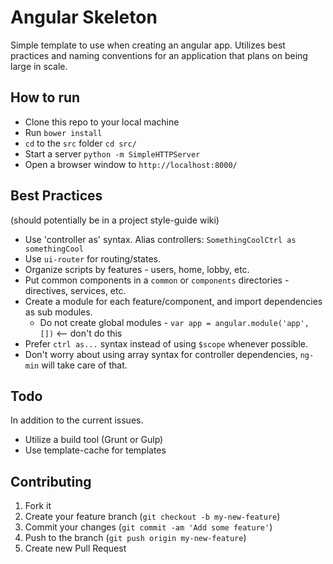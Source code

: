 # Angular Skeleton

Simple template to use when creating an angular app. Utilizes best practices and naming conventions for an application that plans on being large in scale.

## How to run

* Clone this repo to your local machine
* Run `bower install`
* `cd` to the `src` folder `cd src/`
* Start a server `python -m SimpleHTTPServer`
* Open a browser window to `http://localhost:8000/`

## Best Practices

(should potentially be in a project style-guide wiki)

* Use 'controller as' syntax. Alias controllers: `SomethingCoolCtrl as somethingCool`
* Use `ui-router` for routing/states.
* Organize scripts by features - users, home, lobby, etc.
* Put common components in a `common` or `components` directories - directives, services, etc.
* Create a module for each feature/component, and import dependencies as sub modules.
  * Do not create global modules - `var app = angular.module('app', [])` <-- don't do this
* Prefer `ctrl as...` syntax instead of using `$scope` whenever possible.
* Don't worry about using array syntax for controller dependencies, `ng-min` will take care of that.

## Todo

In addition to the current issues.

* Utilize a build tool (Grunt or Gulp)
* Use template-cache for templates

## Contributing

1. Fork it
2. Create your feature branch (`git checkout -b my-new-feature`)
3. Commit your changes (`git commit -am 'Add some feature'`)
4. Push to the branch (`git push origin my-new-feature`)
5. Create new Pull Request
